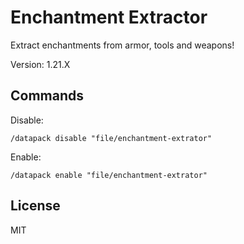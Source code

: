 # Enchantment Extractor

Extract enchantments from armor, tools and weapons!

Version: 1.21.X

## Commands

Disable:

```mcfunction
/datapack disable "file/enchantment-extrator"
```

Enable:

```mcfunction
/datapack enable "file/enchantment-extrator"
```

## License

MIT